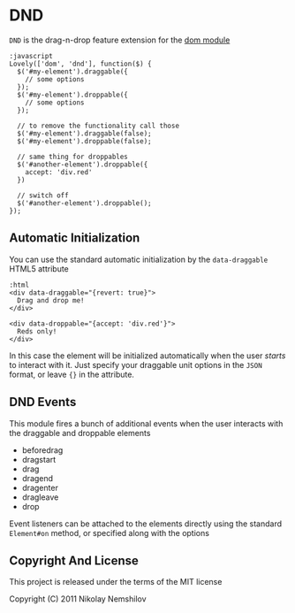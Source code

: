 # DND

`DND` is the drag-n-drop feature extension for the [dom module](/packages/dom)

    :javascript
    Lovely(['dom', 'dnd'], function($) {
      $('#my-element').draggable({
        // some options
      });
      $('#my-element').droppable({
        // some options
      });

      // to remove the functionality call those
      $('#my-element').draggable(false);
      $('#my-element').droppable(false);

      // same thing for droppables
      $('#another-element').droppable({
        accept: 'div.red'
      })

      // switch off
      $('#another-element').droppable();
    });

## Automatic Initialization

You can use the standard automatic initialization by the `data-draggable` HTML5 attribute

    :html
    <div data-draggable="{revert: true}">
      Drag and drop me!
    </div>

    <div data-droppable="{accept: 'div.red'}">
      Reds only!
    </div>

In this case the element will be initialized automatically when the user _starts_
to interact with it. Just specify your draggable unit options in the `JSON` format,
or leave `{}` in the attribute.


## DND Events

This module fires a bunch of additional events when the user interacts with the draggable
and droppable elements

 * beforedrag
 * dragstart
 * drag
 * dragend
 * dragenter
 * dragleave
 * drop

Event listeners can be attached to the elements directly using the standard `Element#on`
method, or specified along with the options


## Copyright And License

This project is released under the terms of the MIT license

Copyright (C) 2011 Nikolay Nemshilov